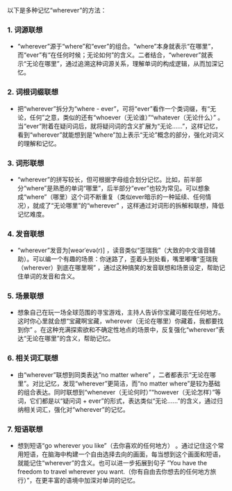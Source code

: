以下是多种记忆“wherever”的方法：
### 1. 词源联想
- “wherever”源于“where”和“ever”的组合。“where”本身就表示“在哪里”，而“ever”有“在任何时候；无论如何”的含义。二者结合，“wherever”就表示“无论在哪里”，通过追溯这种词源关系，理解单词的构成逻辑，从而加深记忆。

### 2. 词根词缀联想
 - 把“wherever”拆分为“where - ever”，可将“ever”看作一个类词缀，有“无论，任何”之意，类似的还有“whoever（无论谁）”“whatever（无论什么）” 。当“ever”附着在疑问词后，就将疑问词的含义扩展为“无论……”，这样记忆，看到“wherever”就能想到是“where”加上表示“无论”概念的部分，强化对词义的理解和记忆。

### 3. 词形联想
 - “wherever”的拼写较长，但可根据字母组合划分记忆。比如，前半部分“where”是熟悉的单词“哪里”，后半部分“ever”也较为常见。可以想象成“where”（哪里）这个词不断重复（类似ever暗示的一种延续、任何情况），就成了“无论哪里”的“wherever” ，这样通过对词形的拆解和联想，降低记忆难度。

### 4. 发音联想
 - “wherever”发音为[weərˈevə(r)] ，读音类似“歪瑞我”（大致的中文谐音辅助）。可以编一个有趣的场景：你迷路了，歪着头到处看，嘴里嘟囔“歪瑞我（wherever）到底在哪里啊” ，通过这种搞笑的发音联想和场景设定，帮助记住单词的发音和含义。

### 5. 场景联想
 - 想象自己在玩一场全球范围的寻宝游戏，主持人告诉你宝藏可能在任何地方。这时你心里就会想“宝藏啊宝藏，wherever（无论在哪里）你藏着，我都要找到你” 。在这种充满探索欲和不确定性地点的场景中，反复强化“wherever”表达“无论在哪里”的含义，帮助记忆。

### 6. 相关词汇联想
 - 由“wherever”联想到同类表达“no matter where” ，二者都表示“无论在哪里”。对比记忆，发现“wherever”更简洁，而“no matter where”是较为基础的组合表达。同时联想到“whenever（无论何时）”“however（无论怎样）”等词，它们都是以“疑问词 + ever”的形式，表达类似“无论……”的含义，通过归纳相关词汇，强化对“wherever”的记忆。

### 7. 短语联想
 - 想到短语“go wherever you like”（去你喜欢的任何地方） 。通过记住这个常用短语，在脑海中构建一个自由选择去向的画面，每当想到这个画面和短语，就能记住“wherever”的含义。也可以进一步拓展到句子 “You have the freedom to travel wherever you want.（你有自由去你想去的任何地方旅行）”，在更丰富的语境中加深对单词的记忆。 